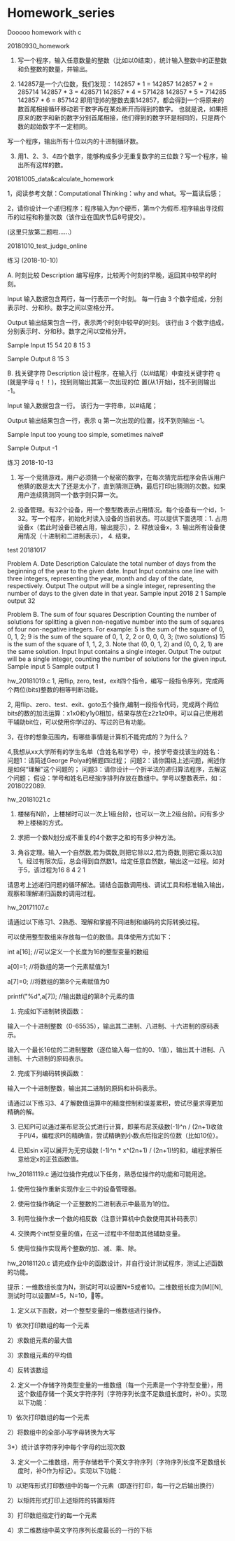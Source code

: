 # Homework_series
Dooooo homework with c

20180930_homework
1. 写一个程序，输入任意数量的整数（比如以0结束），统计输入整数中的正整数和负整数的数量，并输出。

2. 142857是一个六位数，我们发现：
142857 * 1 = 142857
142857 * 2 = 285714
142857 * 3 = 428571
142857 * 4 = 571428
142857 * 5 = 714285
142857 * 6 = 857142
即用1到6的整数去乘142857，都会得到一个将原来的数首尾相接循环移动若干数字再在某处断开而得到的数字。
也就是说，如果把原来的数字和新的数字分别首尾相接，他们得到的数字环是相同的，只是两个数的起始数字不一定相同。

写一个程序，输出所有十位以内的十进制循环数。

3. 用1、2、3、4四个数字，能够构成多少无重复数字的三位数？写一个程序，输出所有这样的数。

20181005_data&calculate_homework

1，阅读参考文献：Computational Thinking：why and what。写一篇读后感；

2，请你设计一个递归程序：程序输入为n个硬币，第m个为假币.程序输出寻找假币的过程和称量次数（该作业在国庆节后8号提交）。

(这里只放第二题啦……）

20181010_test_judge_online

练习 (2018-10-10)

A. 时刻比较
Description
编写程序，比较两个时刻的早晚，返回其中较早的时刻。

Input
输入数据包含两行，每一行表示一个时刻。
每一行由 3 个数字组成，分别表示时、分和秒。数字之间以空格分开。

Output
输出结果包含一行，表示两个时刻中较早的时刻。
该行由 3 个数字组成，分别表示时、分和秒。数字之间以空格分开。

Sample Input
15 54 20
8 15 3

Sample Output
8 15 3

B. 找关键字符
Description
设计程序，在输入行（以#结尾）中查找关键字符 q (就是字母 q！！)，找到则输出其第一次出现的位
置(从1开始)，找不到则输出 -1。

Input
输入数据包含一行。
该行为一字符串，以#结尾；

Output
输出结果包含一行，表示 q 第一次出现的位置，找不到则输出 -1。

Sample Input
too young too simple, sometimes naive#

Sample Output
-1

练习 2018-10-13

1. 写一个竞猜游戏，用户必须猜一个秘密的数字，在每次猜完后程序会告诉用户他猜的数是太大了还是太小了，直到猜测正确，最后打印出猜测的次数。如果用户连续猜测同一个数字则只算一次。

2. 设备管理。有32个设备，用一个整型数表示占用情况。每个设备有一个id，1-32。写一个程序，初始化时读入设备的当前状态。可以提供下面选项：1. 占用设备x（若此时设备已被占用，输出提示），2. 释放设备x，3. 输出所有设备使用情况（十进制和二进制表示）， 4. 结束。

test 20181017

Problem A. Date
Description
Calculate the total number of days from
the beginning of the year to the given date.
Input
Input contains one line with three integers, representing the year, month and day of
the date, respectively. Output
The output will be a single integer, representing the number of days to the
given date in that year. Sample input
2018 2 1
Sample output
32

Problem B. The sum of four squares
Description
Counting the number of solutions for
splitting a given non-negative number into
the sum of squares of four non-negative
integers. For example:
5 is the sum of the square of 0, 0, 1, 2;
9 is the sum of the square of 0, 1, 2, 2 or 0, 0, 0, 3; (two solutions)
15 is the sum of the square of 1, 1, 2, 3. Note that (0, 0, 1, 2) and (0, 0, 2, 1) are
the same solution.
Input
Input contains a single integer. Output
The output will be a single integer, counting the number of solutions for the
given input. Sample input
5
Sample output
1

hw_20181019.c
1, 用flip, zero, test，exit四个指令，编写一段指令序列，完成两个两位(bits)整数的相等判断功能。
 
2, 用flip、zero、test、exit、goto五个操作,编制一段指令代码，完成两个两位bits的数的加法运算：x1x0和y1y0相加，结果存放在z2z1z0中。可以自己使用若干辅助bit位，可以使用你学过的、写过的已有功能。
 
3，在你的想象范围内，有哪些事情是计算机不能完成的？为什么？

4,我想从xx大学所有的学生名单（含姓名和学号）中，按学号查找该生的姓名：
	问题1：请简述George Polya的解题四过程；
	问题2：请你围绕上述问题，阐述你是如何“理解”这个问题的；
	问题3：请你设计一个折半法的递归算法程序，去解这个问题；
	假设：学号和姓名已经按序排列存放在数组中。学号以整数表示，如：2018022089.

hw_20181021.c
 1. 楼梯有N阶，上楼梯时可以一次上1级台阶，也可以一次上2级台阶。问有多少种上楼梯的方式。

2. 求把一个数N划分成不重复的4个数字之和的有多少种方法。

3. 角谷定理。输入一个自然数,若为偶数,则把它除以2,若为奇数,则把它乘以3加1。经过有限次后，总会得到自然数1。给定任意自然数，输出这一过程。如对于5，该过程为16 8 4 2 1



请思考上述递归问题的循环解法。请结合函数调用栈、调试工具和标准输入输出，观察和理解递归函数的调用过程。


hw_20171107.c

请通过以下练习1、2熟悉、理解和掌握不同进制和编码的实际转换过程。



可以使用整型数组来存放每一位的数值。具体使用方式如下：



int a[16]; //可以定义一个长度为16的整型变量的数组

a[0]=1; //将数组的第一个元素赋值为1

a[7]=0; //将数组的第8个元素赋值为0

printf("%d",a[7]); //输出数组的第8个元素的值



1. 完成如下进制转换函数：



输入一个十进制整数（0-65535），输出其二进制、八进制、十六进制的原码表示。

输入一个最长16位的二进制整数（逐位输入每一位的0、1值），输出其十进制、八进制、十六进制的原码表示。



2. 完成下列编码转换函数：



输入一个十进制整数，输出其二进制的原码和补码表示。



请通过以下练习3、4了解数值运算中的精度控制和误差累积，尝试尽量求得更加精确的解。



3. 已知PI可以通过莱布尼茨公式进行计算，即莱布尼茨级数(-1)^n / (2n+1)收敛于PI/4，编程求PI的精确值，尝试精确到小数点后指定的位数（比如10位）。



4.  已知sin x可以展开为无穷级数 (-1)^n * x^(2n+1) / (2n+1)!的和，编程求解任意给定x的正弦函数值。


hw_20181119.c
通过位操作完成以下任务，熟悉位操作的功能和可能用途。



1. 使用位操作重新实现作业三中的设备管理器。



2. 使用位操作确定一个正整数的二进制表示中最高为1的位。



3. 利用位操作求一个数的相反数（注意计算机中负数使用其补码表示）



4. 交换两个int型变量的值，在这一过程中不借助其他辅助变量。



5. 使用位操作实现两个整数的加、减、乘、除。

hw_20181120.c
请完成作业中的函数设计，并自行设计测试程序，测试上述函数的功能。

提示：一维数组长度为N，测试时可以设置N=5或者10。二维数组长度为[M][N],测试时可以设置M=5，N=10，等。



1. 定义以下函数，对一个整型变量的一维数组进行操作。

1）依次打印数组的每一个元素

2）求数组元素的最大值

3）求数组元素的平均值

4）反转该数组



2. 定义一个存储字符类型变量的一维数组（每一个元素是一个字符型变量），用这个数组存储一个英文字符序列（字符序列长度不足数组长度时，补0）。实现以下功能：

1）依次打印数组的每一个元素

2）将数组中的全部小写字母转换为大写

3*）统计该字符序列中每个字母的出现次数



3. 定义一个二维数组，用于存储若干个英文字符序列（字符序列长度不足数组长度时，补0作为标记）。实现以下功能：

1）以矩阵形式打印数组中的每一个元素（即逐行打印，每一行之后输出换行）

2）以矩阵形式打印上述矩阵的转置矩阵

3）打印数组指定行的每一个元素

4）求二维数组中英文字符序列长度最长的一行的下标
